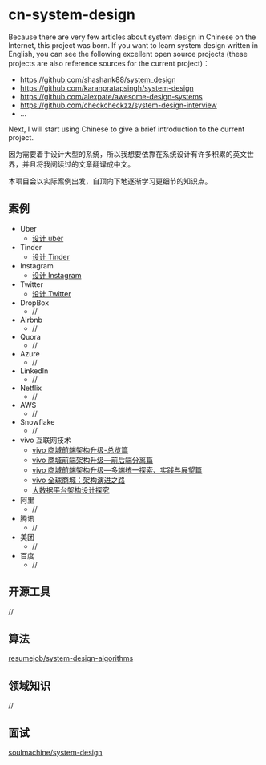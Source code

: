 # cn-system-design
Because there are very few articles about system design in Chinese on the Internet, this project was born. If you want to learn system design written in English, you can see the following excellent open source projects (these projects are also reference sources for the current project)：
* https://github.com/shashank88/system_design
* https://github.com/karanpratapsingh/system-design
* https://github.com/alexpate/awesome-design-systems
* https://github.com/checkcheckzz/system-design-interview
* ...

Next, I will start using Chinese to give a brief introduction to the current project.

因为需要着手设计大型的系统，所以我想要依靠在系统设计有许多积累的英文世界，并且将我阅读过的文章翻译成中文。

本项目会以实际案例出发，自顶向下地逐渐学习更细节的知识点。

## 案例
* Uber
  * [设计 uber](https://github.com/HardwayLinka/cn-system-design/blob/main/resources/%E8%AE%BE%E8%AE%A1%20Uber.md)
* Tinder
  * [设计 Tinder](https://github.com/HardwayLinka/cn-system-design/blob/main/resources/%E8%AE%BE%E8%AE%A1%20Tinder.md)
* Instagram
  * [设计 Instagram](https://github.com/HardwayLinka/cn-system-design/blob/main/resources/Instagram/%E8%AE%BE%E8%AE%A1%20Ins.md)
* Twitter
  * [设计 Twitter](https://github.com/HardwayLinka/cn-system-design/blob/main/resources/Twitter/%E8%AE%BE%E8%AE%A1%20twitter.md)
* DropBox
  * //
* Airbnb
  * //
* Quora
  * //
* Azure
  * //
* LinkedIn
  * //
* Netflix
  * //
* AWS
  * //
* Snowflake
  * //
* vivo 互联网技术
  * [vivo 商城前端架构升级-总览篇](https://github.com/HardwayLinka/cn-system-design/blob/main/resources/vivo/vivo%20%E5%95%86%E5%9F%8E%E5%89%8D%E7%AB%AF%E6%9E%B6%E6%9E%84%E5%8D%87%E7%BA%A7%20-%20%E6%80%BB%E8%A7%88%E7%AF%87.md)
  * [vivo 商城前端架构升级—前后端分离篇](https://github.com/HardwayLinka/cn-system-design/blob/main/resources/vivo/vivo%20%E5%95%86%E5%9F%8E%E5%89%8D%E7%AB%AF%E6%9E%B6%E6%9E%84%E5%8D%87%E7%BA%A7%E2%80%94%E5%89%8D%E5%90%8E%E7%AB%AF%E5%88%86%E7%A6%BB%E7%AF%87.md)
  * [vivo 商城前端架构升级—多端统一探索、实践与展望篇](https://github.com/HardwayLinka/cn-system-design/blob/main/resources/vivo/vivo%20%E5%95%86%E5%9F%8E%E5%89%8D%E7%AB%AF%E6%9E%B6%E6%9E%84%E5%8D%87%E7%BA%A7%E2%80%94%E5%A4%9A%E7%AB%AF%E7%BB%9F%E4%B8%80%E6%8E%A2%E7%B4%A2%E3%80%81%E5%AE%9E%E8%B7%B5%E4%B8%8E%E5%B1%95%E6%9C%9B%E7%AF%87.md)
  * [vivo 全球商城：架构演进之路](https://github.com/HardwayLinka/cn-system-design/blob/main/resources/vivo/vivo%20%E5%85%A8%E7%90%83%E5%95%86%E5%9F%8E%EF%BC%9A%E6%9E%B6%E6%9E%84%E6%BC%94%E8%BF%9B%E4%B9%8B%E8%B7%AF.md)
  * [大数据平台架构设计探究](https://github.com/HardwayLinka/cn-system-design/blob/main/resources/vivo/%E5%A4%A7%E6%95%B0%E6%8D%AE%E5%B9%B3%E5%8F%B0%E6%9E%B6%E6%9E%84%E8%AE%BE%E8%AE%A1%E6%8E%A2%E7%A9%B6.md)
* 阿里
  * //
* 腾讯
  * //
* 美团
  * //
* 百度
  * //
## 开源工具
//
## 算法
[resumejob/system-design-algorithms](https://github.com/resumejob/system-design-algorithms)
## 领域知识
//
## 面试
[soulmachine/system-design](https://github.com/soulmachine/system-design)
